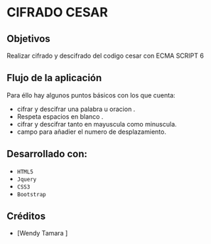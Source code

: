 # CIFRADO CESAR


## Objetivos

Realizar cifrado y descifrado del codigo cesar con ECMA SCRIPT 6

## Flujo de la aplicación

Para éllo hay algunos puntos básicos con los que cuenta:

- cifrar y descifrar una palabra u oracion .
- Respeta espacios en blanco .
- cifrar y descifrar tanto en mayuscula como minuscula.
- campo para añadier el numero de desplazamiento.



## Desarrollado con:

- `HTML5`
- `Jquery`
- `CSS3`
- `Bootstrap`


##  Créditos
* [Wendy Tamara ]
